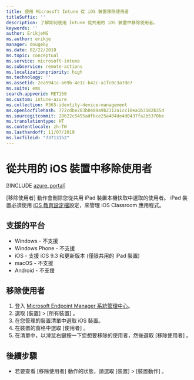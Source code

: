 ```yaml
---
title: 使用 Microsoft Intune 從 iOS 裝置移除使用者
titleSuffix: ''
description: 了解如何使用 Intune 從共用的 iOS 裝置中移除使用者。
keywords: ''
author: ErikjeMS
ms.author: erikje
manager: dougeby
ms.date: 02/22/2018
ms.topic: conceptual
ms.service: microsoft-intune
ms.subservice: remote-actions
ms.localizationpriority: high
ms.technology: ''
ms.assetid: 2ea5941c-a69b-4e1c-b42c-a1fc0c3a7de7
ms.suite: ems
search.appverid: MET150
ms.custom: intune-azure
ms.collection: M365-identity-device-management
ms.openlocfilehash: 772cdbe203b0489a9b2312a1cc10ea1b3182b35d
ms.sourcegitcommit: 28622c5455adfbce25a404de4d0437fa2b5370be
ms.translationtype: HT
ms.contentlocale: zh-TW
ms.lasthandoff: 11/07/2019
ms.locfileid: "73713152"
---
```

# <a name="remove-a-user-from-a-shared-ios-device"></a>從共用的 iOS 裝置中移除使用者


[!INCLUDE [azure_portal](../includes/azure_portal.md)]

[移除使用者]  動作會刪除您從共用 iPad 裝置本機快取中選取的使用者。 iPad 裝置必須使用 [iOS 教育設定檔](../fundamentals/education-settings-configure-ios.md)設定，來管理 iOS Classroom 應用程式。 

## <a name="supported-platforms"></a>支援的平台

- Windows - 不支援
- Windows Phone - 不支援
- iOS - 支援 iOS 9.3 和更新版本 (僅限共用的 iPad 裝置)
- macOS - 不支援
- Android - 不支援

## <a name="remove-a-user"></a>移除使用者

1. 登入 [Microsoft Endpoint Manager 系統管理中心](https://go.microsoft.com/fwlink/?linkid=2109431)。
2. 選取 [裝置]   > [所有裝置]  。
3. 在您管理的裝置清單中選取 iOS 裝置。
4. 在裝置的窗格中選取 [使用者]  。
5. 在清單中，以滑鼠右鍵按一下您想要移除的使用者，然後選取 [移除使用者]  。

## <a name="next-steps"></a>後續步驟

- 若要查看 [移除使用者]  動作的狀態，請選取 [裝置]   > [裝置動作]  。
